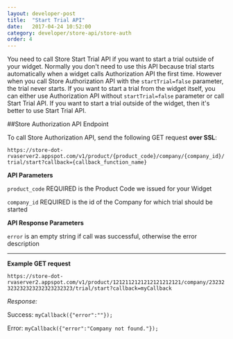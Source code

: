 ```yaml
---
layout: developer-post
title:  "Start Trial API"
date:   2017-04-24 10:52:00
category: developer/store-api/store-auth
order: 4
---
```


You need to call Store Start Trial API if you want to start a trial outside of your widget. Normally you don't need to use this API because trial starts automatically when a widget calls Authorization API the first time. However when you call Store Authorization API with the `startTrial=false` parameter, the trial never starts. If you want to start a trial from the widget itself, you can either use Authorization API without `startTrial=false` parameter or call Start Trial API. If you want to start a trial outside of the widget, then it's better to use Start Trial API.


##Store Authorization API Endpoint

To call Store Authorization API, send the following GET request **over SSL**:

`https://store-dot-rvaserver2.appspot.com/v1/product/{product_code}/company/{company_id}/trial/start?callback={callback_function_name}`

**API Parameters**
 
`product_code` REQUIRED is the Product Code we issued for your Widget

`company_id` REQUIRED is the id of the Company for which trial should be started

**API Response Parameters**

`error` is an empty string if call was successful, otherwise the error description

_ _ _


**Example GET request**

`https://store-dot-rvaserver2.appspot.com/v1/product/1212112121212121212121/company/23232323232323232323232323/trial/start?callback=myCallback`

*Response:*

Success: `myCallback({"error":""});`

Error: `myCallback({"error":"Company not found."});`
